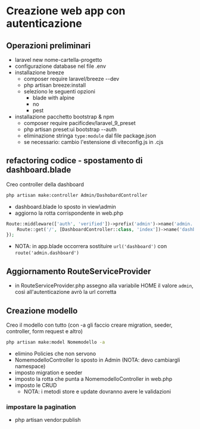 
# Creazione web app con autenticazione

## Operazioni preliminari
- laravel new nome-cartella-progetto
- configurazione database nel file .env
- installazione breeze
    - composer require laravel/breeze --dev
    - php artisan breeze:install
    - seleziono le seguenti opzioni
        - blade with alpine
        - no
        - pest
- installazione pacchetto bootstrap & npm
    - composer require pacificdev/laravel_9_preset
    - php artisan preset:ui bootstrap --auth
    - eliminazione stringa `type:module` dal file package.json
    - se necessario: cambio l'estensione di viteconfig.js in .cjs

## refactoring codice - spostamento di dashboard.blade

Creo controller della dashboard
```bash
php artisan make:controller Admin/DashobardController
```

- dashboard.blade lo sposto in view\admin
- aggiorno la rotta corrispondente in web.php

```php
Route::middleware(['auth', 'verified'])->prefix('admin')->name('admin.')->group(function () {
    Route::get('/', [DashboardController::class, 'index'])->name('dashboard');
});
```

- NOTA: in app.blade occorrera sostituire `url('dashboard')` con `route('admin.dashboard')`

## Aggiornamento RouteServiceProvider

- in RouteServiceProvider.php assegno alla variabile HOME il valore `admin`, così all'autenticazione avrò la url corretta

## Creazione modello
Creo il modello con tutto (con -a gli faccio creare migration, seeder, controller, form request e altro)
```bash
php artisan make:model Nomemodello -a
```

- elimino Policies che non servono
- NomemodelloController lo sposto in Admin (NOTA: devo cambiargli namespace)
- imposto migration e seeder
- imposto la rotta che punta a NomemodelloController in web.php
- imposto le CRUD
    - NOTA: i metodi store e update dovranno avere le validazioni

### impostare la pagination
- php artisan vendor:publish

